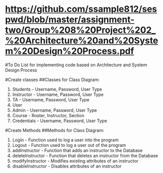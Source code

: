 # https://github.com/ssample812/sespwd/blob/master/assignment-two/Group%208%20Project%202_%20Architecture%20and%20System%20Design%20Process.pdf


#To Do List for implementing code based on Architecture and System Design Process 

#Create classes
##Classes for Class Diagram:
1. Students - Username, Password, User Type
2. Instructor - Username, Password, User Type
3. TA - Username, Password, User Type
4. User
5. Admin - Username, Password, User Type
6. Course - Roster, Instructor, Section
7. Credentials - Username, Password, User Type

#Create Methods
##Methods for Class Diagram:
1. Login - Function used to log a user into the program
2. Logout - Function used to log a user out of the program
3. addInstructor - Function that adds an instructor to the Database
4. deleteInstructor - Function that deletes an instructor from the Database
5. modifyInstructor - Modifies existing attributes of an instructor
6. disableInstructor - Disables attributes of an instructor




